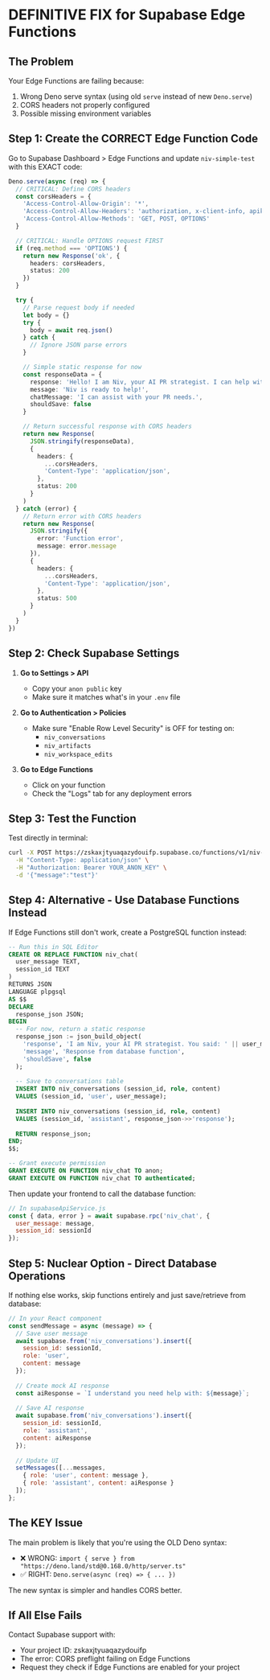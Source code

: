 # DEFINITIVE FIX for Supabase Edge Functions

## The Problem
Your Edge Functions are failing because:
1. Wrong Deno serve syntax (using old `serve` instead of new `Deno.serve`)
2. CORS headers not properly configured
3. Possible missing environment variables

## Step 1: Create the CORRECT Edge Function Code

Go to Supabase Dashboard > Edge Functions and update `niv-simple-test` with this EXACT code:

```typescript
Deno.serve(async (req) => {
  // CRITICAL: Define CORS headers
  const corsHeaders = {
    'Access-Control-Allow-Origin': '*',
    'Access-Control-Allow-Headers': 'authorization, x-client-info, apikey, content-type',
    'Access-Control-Allow-Methods': 'GET, POST, OPTIONS'
  }

  // CRITICAL: Handle OPTIONS request FIRST
  if (req.method === 'OPTIONS') {
    return new Response('ok', { 
      headers: corsHeaders,
      status: 200 
    })
  }

  try {
    // Parse request body if needed
    let body = {}
    try {
      body = await req.json()
    } catch {
      // Ignore JSON parse errors
    }

    // Simple static response for now
    const responseData = {
      response: 'Hello! I am Niv, your AI PR strategist. I can help with press releases and media strategies.',
      message: 'Niv is ready to help!',
      chatMessage: 'I can assist with your PR needs.',
      shouldSave: false
    }

    // Return successful response with CORS headers
    return new Response(
      JSON.stringify(responseData),
      {
        headers: {
          ...corsHeaders,
          'Content-Type': 'application/json',
        },
        status: 200
      }
    )
  } catch (error) {
    // Return error with CORS headers
    return new Response(
      JSON.stringify({ 
        error: 'Function error', 
        message: error.message 
      }),
      {
        headers: {
          ...corsHeaders,
          'Content-Type': 'application/json',
        },
        status: 500
      }
    )
  }
})
```

## Step 2: Check Supabase Settings

1. **Go to Settings > API**
   - Copy your `anon public` key
   - Make sure it matches what's in your `.env` file

2. **Go to Authentication > Policies**
   - Make sure "Enable Row Level Security" is OFF for testing on:
     - `niv_conversations`
     - `niv_artifacts`
     - `niv_workspace_edits`

3. **Go to Edge Functions**
   - Click on your function
   - Check the "Logs" tab for any deployment errors

## Step 3: Test the Function

Test directly in terminal:
```bash
curl -X POST https://zskaxjtyuaqazydouifp.supabase.co/functions/v1/niv-simple-test \
  -H "Content-Type: application/json" \
  -H "Authorization: Bearer YOUR_ANON_KEY" \
  -d '{"message":"test"}'
```

## Step 4: Alternative - Use Database Functions Instead

If Edge Functions still don't work, create a PostgreSQL function instead:

```sql
-- Run this in SQL Editor
CREATE OR REPLACE FUNCTION niv_chat(
  user_message TEXT,
  session_id TEXT
)
RETURNS JSON
LANGUAGE plpgsql
AS $$
DECLARE
  response_json JSON;
BEGIN
  -- For now, return a static response
  response_json := json_build_object(
    'response', 'I am Niv, your AI PR strategist. You said: ' || user_message,
    'message', 'Response from database function',
    'shouldSave', false
  );
  
  -- Save to conversations table
  INSERT INTO niv_conversations (session_id, role, content)
  VALUES (session_id, 'user', user_message);
  
  INSERT INTO niv_conversations (session_id, role, content)
  VALUES (session_id, 'assistant', response_json->>'response');
  
  RETURN response_json;
END;
$$;

-- Grant execute permission
GRANT EXECUTE ON FUNCTION niv_chat TO anon;
GRANT EXECUTE ON FUNCTION niv_chat TO authenticated;
```

Then update your frontend to call the database function:
```javascript
// In supabaseApiService.js
const { data, error } = await supabase.rpc('niv_chat', {
  user_message: message,
  session_id: sessionId
});
```

## Step 5: Nuclear Option - Direct Database Operations

If nothing else works, skip functions entirely and just save/retrieve from database:

```javascript
// In your React component
const sendMessage = async (message) => {
  // Save user message
  await supabase.from('niv_conversations').insert({
    session_id: sessionId,
    role: 'user',
    content: message
  });
  
  // Create mock AI response
  const aiResponse = `I understand you need help with: ${message}`;
  
  // Save AI response
  await supabase.from('niv_conversations').insert({
    session_id: sessionId,
    role: 'assistant',
    content: aiResponse
  });
  
  // Update UI
  setMessages([...messages, 
    { role: 'user', content: message },
    { role: 'assistant', content: aiResponse }
  ]);
};
```

## The KEY Issue

The main problem is likely that you're using the OLD Deno syntax:
- ❌ WRONG: `import { serve } from "https://deno.land/std@0.168.0/http/server.ts"`
- ✅ RIGHT: `Deno.serve(async (req) => { ... })`

The new syntax is simpler and handles CORS better.

## If All Else Fails

Contact Supabase support with:
- Your project ID: zskaxjtyuaqazydouifp
- The error: CORS preflight failing on Edge Functions
- Request they check if Edge Functions are enabled for your project